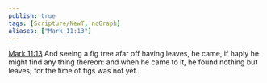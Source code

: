 ```yaml
---
publish: true
tags: [Scripture/NewT, noGraph]
aliases: ["Mark 11:13"]
---
```

[Mark 11:13](https://churchofjesuschrist.org/study/scriptures/nt/mark/11?lang=eng&id=p13#p13) And seeing a fig tree afar off having leaves, he came, if haply he might find any thing thereon: and when he came to it, he found nothing but leaves; for the time of figs was not yet.
